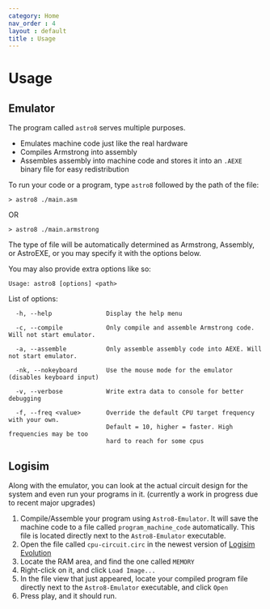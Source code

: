 ```yaml
---
category: Home
nav_order : 4
layout : default
title : Usage
---
```


# Usage

## Emulator
The program called `astro8` serves multiple purposes.
* Emulates machine code just like the real hardware
* Compiles Armstrong into assembly
* Assembles assembly into machine code and stores it into an `.AEXE` binary file for easy redistribution

To run your code or a program, type `astro8` followed by the path of the file:

```
> astro8 ./main.asm
```
OR

```
> astro8 ./main.armstrong
```

The type of file will be automatically determined as Armstrong, Assembly, or AstroEXE, or you may specify it with the options below.

You may also provide extra options like so:
```
Usage: astro8 [options] <path>
```

List of options:
```
  -h, --help               Display the help menu
```
```
  -c, --compile            Only compile and assemble Armstrong code. Will not start emulator.
```
```
  -a, --assemble           Only assemble assembly code into AEXE. Will not start emulator.
```
```
  -nk, --nokeyboard        Use the mouse mode for the emulator (disables keyboard input)
```
```
  -v, --verbose            Write extra data to console for better debugging
```
```
  -f, --freq <value>       Override the default CPU target frequency with your own.
                           Default = 10, higher = faster. High frequencies may be too
                           hard to reach for some cpus
```


## Logisim
Along with the emulator, you can look at the actual circuit design for the system and even run your programs in it. (currently a work in progress due to recent major upgrades) 
1. Compile/Assemble your program using `Astro8-Emulator`. It will save the machine code to a file called `program_machine_code` automatically. This file is located directly next to the `Astro8-Emulator` executable.
2. Open the file called `cpu-circuit.circ` in the newest version of [Logisim Evolution](https://github.com/logisim-evolution/logisim-evolution/releases)
3. Locate the RAM area, and find the one called `MEMORY`
4. Right-click on it, and click `Load Image...`
5. In the file view that just appeared, locate your compiled program file directly next to the `Astro8-Emulator` executable, and click `Open`
6. Press play, and it should run.

